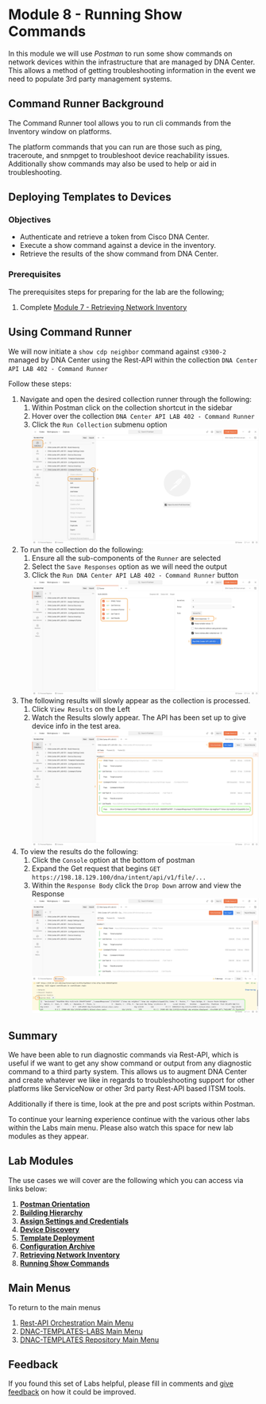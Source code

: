 # Module 8 - Running Show Commands
In this module we will use *Postman* to run some show commands on network devices within the infrastructure that are managed by DNA Center. This allows a method of getting troubleshooting information in the event we need to populate 3rd party management systems.

## Command Runner Background
The Command Runner tool allows you to run cli commands from the Inventory window on platforms. 

The platform commands that you can run are those such as ping, traceroute, and snmpget to troubleshoot device reachability issues. Additionally show commands may also be used to help or aid in troubleshooting.

## Deploying Templates to Devices
### Objectives
- Authenticate and retrieve a token from Cisco DNA Center.
- Execute a show command against a device in the inventory.
- Retrieve the results of the show command from DNA Center.

### Prerequisites
The prerequisites steps for preparing for the lab are the following;
1. Complete [Module 7 - Retrieving Network Inventory](./module7-inventory.md)

## Using Command Runner
We will now initiate a `show cdp neighbor` command against `c9300-2` managed by DNA Center using the Rest-API within the collection `DNA Center API LAB 402 - Command Runner`

Follow these steps:

1. Navigate and open the desired collection runner through the following:
   1. Within Postman click on the collection shortcut in the sidebar
   2. Hover over the collection `DNA Center API LAB 402 - Command Runner`
   3. Click the `Run Collection` submenu option
      ![json](./images/Postman-Collection-CmdRun.png?raw=true "Import JSON")
2. To run the collection do the following:
   1. Ensure all the sub-components of the `Runner` are selected
   2. Select the `Save Responses` option as we will need the output
   3. Click  the `Run DNA Center API LAB 402 - Command Runner` button
      ![json](./images/Postman-Collection-CmdRun-Runner.png?raw=true "Import JSON")
3. The following results will slowly appear as the collection is processed.
   1. Click `View Results` on the Left
   2. Watch the Results slowly appear. The API has been set up to give device info in the test area.
   ![json](./images/Postman-Collection-CmdRun-Summary.png?raw=true "Import JSON")
4. To view the results do the following:
   1. Click the `Console` option at the bottom of postman
   2. Expand the Get request that begins `GET https://198.18.129.100/dna/intent/api/v1/file/...` 
   3. Within the `Response Body` click the `Drop Down` arrow and view the Response
      ![json](./images/Postman-Collection-CmdRun-Console.png?raw=true "Import JSON")

## Summary
We have been able to run diagnostic commands via Rest-API, which is useful if we want to get any show command or output from any diagnostic command to a third party system. This allows us to augment DNA Center and create whatever we like in regards to troubleshooting support for other platforms like ServiceNow or other 3rd party Rest-API based ITSM tools. 

Additionally if there is time, look at the pre and post scripts within Postman.

To continue your learning experience continue with the various other labs within the Labs main menu. Please also watch this space for new lab modules as they appear.

## Lab Modules
The use cases we will cover are the following which you can access via links below:

1. [**Postman Orientation**](./module1-postman.md)
2. [**Building Hierarchy**](./module2-hierarchy.md)
3. [**Assign Settings and Credentials**](./module3-settings.md)
4. [**Device Discovery**](./module4-discovery.md)
5. [**Template Deployment**](./module5-templates.md)
6. [**Configuration Archive**](./module6-archive.md)
7. [**Retrieving Network Inventory**](./module7-inventory.md)
8. [**Running Show Commands**](./module8-commands.md)

## Main Menus
To return to the main menus
1. [Rest-API Orchestration Main Menu](./README.md)
2. [DNAC-TEMPLATES-LABS Main Menu](../README.md)
3. [DNAC-TEMPLATES Repository Main Menu](.../README.md)

## Feedback
If you found this set of Labs helpful, please fill in comments and [give feedback](https://app.smartsheet.com/b/form/f75ce15c2053435283a025b1872257fe) on how it could be improved.
